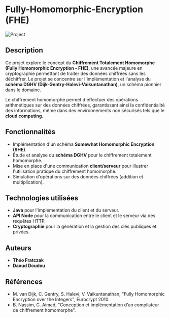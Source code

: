 # Fully-Homomorphic-Encryption (FHE)

![Project](https://img.shields.io/badge/University-Project-2F77DF?labelColor=679EEE&style=for-the-badge)

## Description
Ce projet explore le concept du **Chiffrement Totalement Homomorphe (Fully Homomorphic Encryption - FHE)**, une avancée majeure en cryptographie permettant de traiter des données chiffrées sans les déchiffrer. Le projet se concentre sur l'implémentation et l'analyse du **schéma DGHV (Dijk-Gentry-Halevi-Vaikuntanathan)**, un schéma pionnier dans le domaine.

Le chiffrement homomorphe permet d'effectuer des opérations arithmétiques sur des données chiffrées, garantissant ainsi la confidentialité des informations, même dans des environnements non sécurisés tels que le **cloud computing**.

## Fonctionnalités
- Implémentation d'un schéma **Somewhat Homomorphic Encryption (SHE)**.
- Étude et analyse du **schéma DGHV** pour le chiffrement totalement homomorphe.
- Mise en place d'une communication **client/serveur** pour illustrer l'utilisation pratique du chiffrement homomorphe.
- Simulation d'opérations sur des données chiffrées (addition et multiplication).

## Technologies utilisées
- **Java** pour l'implémentation du client et du serveur.
- **API Node** pour la communication entre le client et le serveur via des requêtes HTTP.
- **Cryptographie** pour la génération et la gestion des clés publiques et privées.

## Auteurs
- **Théo Fratczak**
- **Daoud Doudou**

## Références
- M. van Dijk, C. Gentry, S. Halevi, V. Vaikuntanathan, "Fully Homomorphic Encryption over the Integers", Eurocrypt 2010.
- B. Nassim, C. Aimad, "Conception et implémentation d’un compilateur de chiffrement homomorphe".
